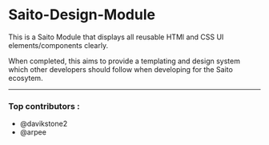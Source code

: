 # Saito-Design-Module

This is a Saito Module that displays all reusable HTMl and CSS UI elements/components
clearly. 

When completed, this aims to provide a templating and design system which other developers should follow when developing for the Saito ecosytem.





----


### Top contributors :
- @davikstone2
- @arpee


